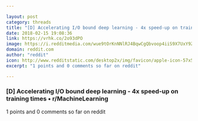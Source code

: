 ```yaml
---

layout: post
category: threads
title: "[D] Accelerating I/O bound deep learning - 4x speed-up on training times"
date: 2018-02-15 19:08:36
link: https://vrhk.co/2o93dPO
image: https://i.redditmedia.com/wue9tOrKnNNlRJ4BqwCgQbvoop4iiS9X7UxY9Zw88WY.jpg?w=320&s=7c92c840225c7d454a15e06f90ee39d5
domain: reddit.com
author: "reddit"
icon: http://www.redditstatic.com/desktop2x/img/favicon/apple-icon-57x57.png
excerpt: "1 points and 0 comments so far on reddit"

---
```


### [D] Accelerating I/O bound deep learning - 4x speed-up on training times • r/MachineLearning

1 points and 0 comments so far on reddit